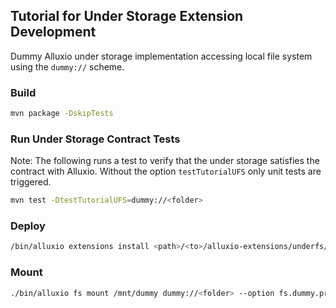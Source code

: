 ## Tutorial for Under Storage Extension Development

Dummy Alluxio under storage implementation accessing local file system using the `dummy://` scheme.

### Build

```bash
mvn package -DskipTests
```

### Run Under Storage Contract Tests

Note: The following runs a test to verify that the under storage satisfies the contract with Alluxio.
Without the option `testTutorialUFS` only unit tests are triggered.

```bash
mvn test -DtestTutorialUFS=dummy://<folder>
```

### Deploy

```bash
/bin/alluxio extensions install <path>/<to>/alluxio-extensions/underfs/tutorial/target/alluxio-underfs-dummy-1.6.0-SNAPSHOT.jar
```

### Mount

```bash
./bin/alluxio fs mount /mnt/dummy dummy://<folder> --option fs.dummy.prefix=hello
```

